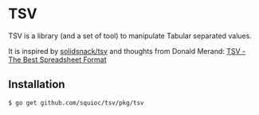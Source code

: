 # TSV

TSV is a library (and a set of tool) to manipulate Tabular separated values.

It is inspired by [solidsnack/tsv](github.com/solidsnack/tsv) and thoughts from Donald Merand: [TSV - The Best Spreadsheet Format](https://donaldmerand.com/code/2011/09/20/tsv-the-best-spreadsheet-format.html)

## Installation

    $ go get github.com/squioc/tsv/pkg/tsv
